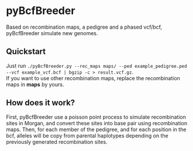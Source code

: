 # pyBcfBreeder
Based on recombination maps, a pedigree and a phased vcf/bcf, pyBcfBreeder simulate new genomes.

## Quickstart
Just run `./pyBcfBreeder.py --rec_maps maps/ --ped example_pedigree.ped --vcf example_vcf.bcf | bgzip -c > result.vcf.gz`. \
If you want to use other recombination maps, replace the recombination maps in **maps** by yours.

## How does it work?
First, pyBcfBreeder use a poisson point process to simulate recombination sites in Morgan, and convert these sites into base pair using recombination maps.
Then, for each member of the pedigree, and for each position in the bcf, alleles will be copy from parental haplotypes depending on the previously generated recombination sites.

